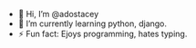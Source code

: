 - 👋 Hi, I’m @adostacey
- 🌱 I’m currently learning python, django.
- ⚡ Fun fact: Ejoys programming, hates typing.

<!---
adostacey/adostacey is a ✨ special ✨ repository because its `README.md` (this file) appears on your GitHub profile.
You can click the Preview link to take a look at your changes.
--->

